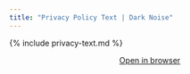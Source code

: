 ```yaml
---
title: "Privacy Policy Text | Dark Noise"
---
```


{% include privacy-text.md %}

<div style="text-align:center">
    <a href="https://darknoise.app/privacy-policy">Open in browser</a>
</div>